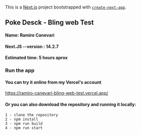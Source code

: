 This is a [Next.js](https://nextjs.org/) project bootstrapped with [`create-next-app`](https://github.com/vercel/next.js/tree/canary/packages/create-next-app).

## Poke Desck - Bling web Test 

#### Name: Ramiro Canevari
####  Next.JS --version : 14.2.7
####  Estimated time: 5 hours aprox

### Run the app
#### You can try it online from my Vercel's account

https://ramiro-canevari-bling-web-test.vercel.app/

#### Or you can also download the repository and running it locally:
```
1 - clone the repository
2 - npm install
3 - npm run build
4 - npm run start
